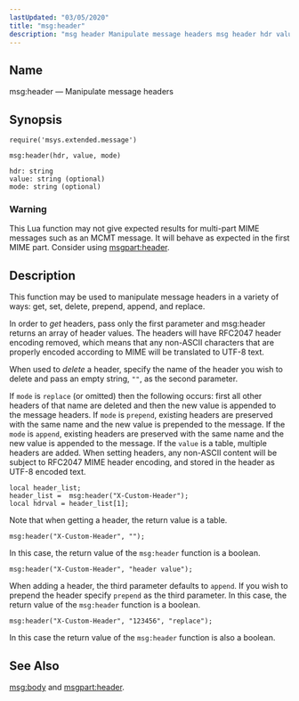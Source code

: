 ```yaml
---
lastUpdated: "03/05/2020"
title: "msg:header"
description: "msg header Manipulate message headers msg header hdr value mode This Lua function may not give expected results for multi part MIME messages such as an MCMT message It will behave as expected in the first MIME part Consider using msgpart header This function may be used to manipulate message..."
---
```


<a name="lua.ref.header"></a> 
## Name

msg:header — Manipulate message headers

<a name="idp15781280"></a> 
## Synopsis

`require('msys.extended.message')`

`msg:header(hdr, value, mode)`

```
hdr: string
value: string (optional)
mode: string (optional)
```

### Warning

This Lua function may not give expected results for multi-part MIME messages such as an MCMT message. It will behave as expected in the first MIME part. Consider using [msgpart:header](/momentum/4/lua/ref-msgpart-header).

<a name="idp15786688"></a> 
## Description

This function may be used to manipulate message headers in a variety of ways: get, set, delete, prepend, append, and replace.

In order to *get* headers, pass only the first parameter and msg:header returns an array of header values. The headers will have RFC2047 header encoding removed, which means that any non-ASCII characters that are properly encoded according to MIME will be translated to UTF-8 text.

When used to *delete* a header, specify the name of the header you wish to delete and pass an empty string, `""`, as the second parameter.

If `mode` is `replace` (or omitted) then the following occurs: first all other headers of that name are deleted and then the new value is appended to the message headers. If `mode` is `prepend`, existing headers are preserved with the same name and the new value is prepended to the message. If the `mode` is `append`, existing headers are preserved with the same name and the new value is appended to the message. If the `value` is a table, multiple headers are added. When setting headers, any non-ASCII content will be subject to RFC2047 MIME header encoding, and stored in the header as UTF-8 encoded text.

<a name="lua.ref.msg_header.example.get"></a> 


```
local header_list;
header_list =  msg:header("X-Custom-Header");
local hdrval = header_list[1];
```

Note that when getting a header, the return value is a table.

<a name="lua.ref.msg_header.example.delete"></a> 


`msg:header("X-Custom-Header", "");`

In this case, the return value of the `msg:header` function is a boolean.

<a name="lua.ref.msg_header.example.set"></a> 


`msg:header("X-Custom-Header", "header value");`

When adding a header, the third parameter defaults to `append`. If you wish to prepend the header specify `prepend` as the third parameter. In this case, the return value of the `msg:header` function is a boolean.

<a name="lua.ref.msg_header.example.replace"></a> 


`msg:header("X-Custom-Header", "123456", "replace");`

In this case the return value of the `msg:header` function is also a boolean.

<a name="idp15809824"></a> 
## See Also

[msg:body](/momentum/4/lua/ref-msg-body) and [msgpart:header](/momentum/4/lua/ref-msgpart-header).